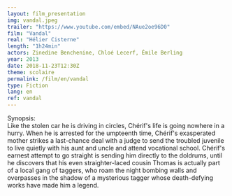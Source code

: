 ```yaml
---
layout: film_presentation
img: vandal.jpeg
trailer: "https://www.youtube.com/embed/NAue2oe96D0"
film: "Vandal"
real: "Hélier Cisterne"
length: "1h24min"
actors: Zinedine Benchenine, Chloé Lecerf, Émile Berling
year: 2013
date: 2018-11-23T12:30Z
theme: scolaire
permalink: /film/en/vandal
type: Fiction
lang: en
ref: vandal
---
```



<span class="name"> Synopsis:</span> <br/>
<span class="resumefilm"> Like the stolen car he is driving in circles, Chérif's life is going nowhere in a hurry. When he is arrested for the umpteenth time, Chérif's exasperated mother strikes a last-chance deal with a judge to send the troubled juvenile to live quietly with his aunt and uncle and attend vocational school. Chérif's earnest attempt to go straight is sending him directly to the doldrums, until he discovers that his even straighter-laced cousin Thomas is actually part of a local gang of taggers, who roam the night bombing walls and overpasses in the shadow of a mysterious tagger whose death-defying works have made him a legend. </span>
